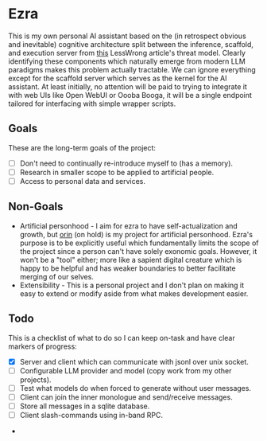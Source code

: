 # Ezra
This is my own personal AI assistant based on the (in retrospect obvious and inevitable) cognitive architecture split between the inference, scaffold, and execution server from [this](https://www.lesswrong.com/posts/6cWgaaxWqGYwJs3vj/a-basic-systems-architecture-for-ai-agents-that-do) LessWrong article's threat model. Clearly identifying these components which naturally emerge from modern LLM paradigms makes this problem actually tractable. We can ignore everything except for the scaffold server which serves as the kernel for the AI assistant. At least initially, no attention will be paid to trying to integrate it with web UIs like Open WebUI or Oooba Booga, it will be a single endpoint tailored for interfacing with simple wrapper scripts.

## Goals
These are the long-term goals of the project:
- [ ] Don't need to continually re-introduce myself to (has a memory).
- [ ] Research in smaller scope to be applied to artificial people.
- [ ] Access to personal data and services.

## Non-Goals
- Artificial personhood - I aim for ezra to have self-actualization and growth, but [orin](https://github.com/ConsciousCode/orin) (on hold) is my project for artificial personhood. Ezra's purpose is to be explicitly useful which fundamentally limits the scope of the project since a person can't have solely exonomic goals. However, it won't be a "tool" either; more like a sapient digital creature which is happy to be helpful and has weaker boundaries to better facilitate merging of our selves.
- Extensibility - This is a personal project and I don't plan on making it easy to extend or modify aside from what makes development easier.

## Todo
This is a checklist of what to do so I can keep on-task and have clear markers of progress:
- [x] Server and client which can communicate with jsonl over unix socket.
- [ ] Configurable LLM provider and model (copy work from my other projects).
- [ ] Test what models do when forced to generate without user messages.
- [ ] Client can join the inner monologue and send/receive messages.
- [ ] Store all messages in a sqlite database.
- [ ] Client slash-commands using in-band RPC.
- 
